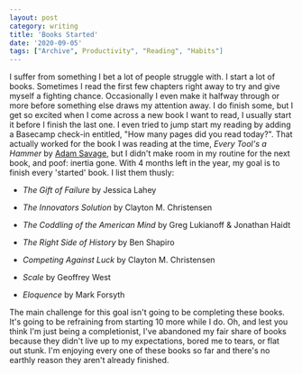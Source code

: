 ```yaml
---
layout: post
category: writing
title: 'Books Started'
date: '2020-09-05'
tags: ["Archive", Productivity", "Reading", "Habits"]
---
```


I suffer from something I bet a lot of people struggle with. I start a lot of books. Sometimes I read the first few chapters right away to try and give myself a fighting chance. Occasionally I even make it halfway through or more before something else draws my attention away. I do finish some, but I get so excited when I come across a new book I want to read, I usually start it before I finish the last one. I even tried to jump start my reading by adding a Basecamp check-in entitled, "How many pages did you read today?". That actually worked for the book I was reading at the time, _Every Tool's a Hammer_ by [Adam Savage](https://www.twitter.com/donttrythis), but I didn't make room in my routine for the next book, and poof: inertia gone. With 4 months left in the year, my goal is to finish every 'started' book. I list them thusly:

<!--more-->

* _The Gift of Failure_ by Jessica Lahey

* _The Innovators Solution_ by Clayton M. Christensen

* _The Coddling of the American Mind_ by Greg Lukianoff & Jonathan Haidt

* _The Right Side of History_ by Ben Shapiro

* _Competing Against Luck_ by Clayton M. Christensen

* _Scale_ by Geoffrey West

* _Eloquence_ by Mark Forsyth

The main challenge for this goal isn't going to be completing these books. It's going to be refraining from starting 10 more while I do. Oh, and lest you think I'm just being a completionist, I've abandoned my fair share of books because they didn't live up to my expectations, bored me to tears, or flat out stunk. I'm enjoying every one of these books so far and there's no earthly reason they aren't already finished.
